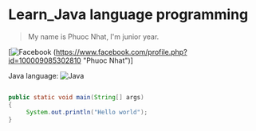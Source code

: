 # Learn_Java language programming
> My name is Phuoc Nhat, I'm junior year.


[![Facebook](https://img.icons8.com/cute-clipart/64/000000/facebook-new.png) (https://www.facebook.com/profile.php?id=100009085302810 "Phuoc Nhat")]

Java language:  ![Java](https://img.icons8.com/color/60/000000/java-coffee-cup-logo.png)


 ```Java
 
 public static void main(String[] args)
 {
      System.out.println("Hello world");
 }
 ```

